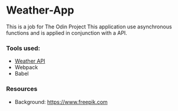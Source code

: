 # Weather-App
This is a job for The Odin Project
This application use asynchronous functions and is applied in conjunction with a API.
### Tools used:
- [Weather API](https://www.weatherapi.com)
- Webpack
- Babel
### Resources
- Background: https://www.freepik.com